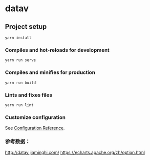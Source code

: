 # datav

## Project setup
```
yarn install
```

### Compiles and hot-reloads for development
```
yarn run serve
```

### Compiles and minifies for production
```
yarn run build
```

### Lints and fixes files
```
yarn run lint
```

### Customize configuration
See [Configuration Reference](https://cli.vuejs.org/config/).

### 参考数据：
http://datav.jiaminghi.com/
https://echarts.apache.org/zh/option.html
